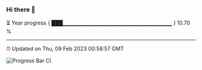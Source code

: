 ### Hi there 👋

⏳ Year progress { ███▁▁▁▁▁▁▁▁▁▁▁▁▁▁▁▁▁▁▁▁▁▁▁▁▁▁▁ } 10.70 %

---

⏰ Updated on Thu, 09 Feb 2023 00:58:57 GMT

![Progress Bar CI](https://github.com/liununu/liununu/workflows/Progress%20Bar%20CI/badge.svg)
